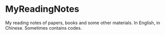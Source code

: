 # MyReadingNotes
My reading notes of papers, books and some other materials. In English, in Chinese. Sometimes contains codes.
